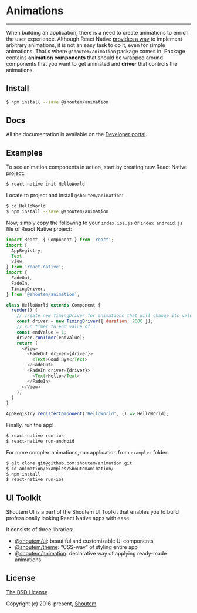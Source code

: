
# Animations
<hr />

When building an application, there is a need to create animations to enrich the user experience. Although React Native [provides a way](https://facebook.github.io/react-native/docs/animations.html) to implement arbitrary animations, it is not an easy task to do it, even for simple animations. That's where `@shoutem/animation` package comes in. Package contains **animation components** that should be wrapped around components that you want to get animated and **driver** that controls the animations.

## Install

```bash
$ npm install --save @shoutem/animation
```

## Docs

All the documentation is available on the [Developer portal](http://shoutem.github.io/docs/ui-toolkit/animation/introduction).


## Examples

To see animation components in action, start by creating new React Native project:

```bash
$ react-native init HelloWorld
```

Locate to project and install `@shoutem/animation`:

```bash
$ cd HelloWorld
$ npm install --save @shoutem/animation
```

Now, simply copy the following to your `index.ios.js` or `index.android.js` file of React Native project:

```javascript
import React, { Component } from 'react';
import {
  AppRegistry,
  Text,
  View,
} from 'react-native';
import {
  FadeOut,
  FadeIn,
  TimingDriver,
} from '@shoutem/animation';

class HelloWorld extends Component {
  render() {
    // create new TimingDriver for animations that will change its value for 2000ms
    const driver = new TimingDriver({ duration: 2000 });
    // run timer to end value of 1
    const endValue = 1;
    driver.runTimer(endValue);
    return (
      <View>
        <FadeOut driver={driver}>
          <Text>Good Bye</Text>
        </FadeOut>
        <FadeIn driver={driver}>
          <Text>Hello</Text>
        </FadeIn>
      </View>
    );
  }
}

AppRegistry.registerComponent('HelloWorld', () => HelloWorld);
```

Finally, run the app!

```bash
$ react-native run-ios
$ react-native run-android
```

For more complex animations, run application from `examples` folder:

```bash
$ git clone git@github.com:shoutem/animation.git
$ cd animation/examples/ShoutemAnimation/
$ npm install
$ react-native run-ios
```

## UI Toolkit

Shoutem UI is a part of the Shoutem UI Toolkit that enables you to build professionally looking React Native apps with ease.  

It consists of three libraries:

- [@shoutem/ui](https://github.com/shoutem/ui): beautiful and customizable UI components
- [@shoutem/theme](https://github.com/shoutem/theme): “CSS-way” of styling entire app 
- [@shoutem/animation](https://github.com/shoutem/animation): declarative way of applying ready-made  animations

## License

[The BSD License](https://opensource.org/licenses/BSD-3-Clause)

Copyright (c) 2016-present, [Shoutem](http://shoutem.github.io)
